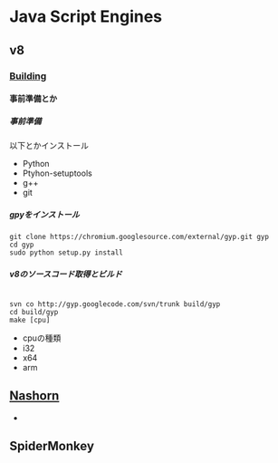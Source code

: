 # Java Script Engines

## v8

### [Building](https://code.google.com/p/v8/wiki/BuildingWithGYP)

#### 事前準備とか

##### 事前準備

以下とかインストール

 + Python 
 + Ptyhon-setuptools
 + g++
 + git

##### gpyをインストール
 
 ```
git clone https://chromium.googlesource.com/external/gyp.git gyp
cd gyp
sudo python setup.py install

 ```
 
##### v8のソースコード取得とビルド


```

svn co http://gyp.googlecode.com/svn/trunk build/gyp
cd build/gyp
make [cpu]

```

 + cpuの種類
  + i32
  + x64
  + arm


## [Nashorn]()

 + 
 
 
## SpiderMonkey

